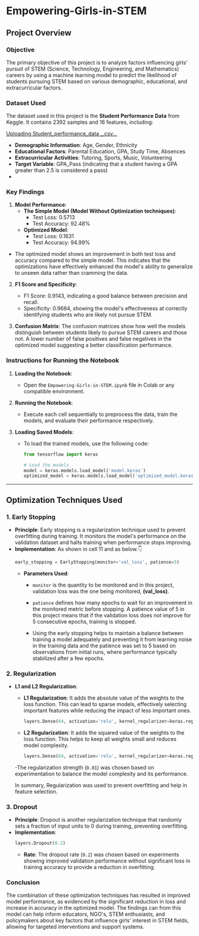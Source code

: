 # Empowering-Girls-in-STEM

## Project Overview

### Objective
The primary objective of this project is to analyze factors influencing girls' pursuit of STEM (Science, Technology, Engineering, and Mathematics) careers by using a machine learning model to predict the likelihood of students pursuing STEM based on various demographic, educational, and extracurricular factors.

### Dataset Used
The dataset used in this project is the **Student Performance Data** from Keggle. It contains 2392 samples and 16 features, including:

[Uploading Student_performance_data _.csv…]()


- **Demographic Information**: Age, Gender, Ethnicity
- **Educational Factors**: Parental Education, GPA, Study Time, Absences
- **Extracurricular Activities**: Tutoring, Sports, Music, Volunteering
- **Target Variable**: GPA_Pass (indicating that a student having a GPA greater than 2.5 is considered a pass)
- 

### Key Findings
1. **Model Performance**:
   - **The Simple Model (Model Without Optimization techniques)**: 
     - Test Loss: 0.5713
     - Test Accuracy: 92.48%
   - **Optimized Model**: 
     - Test Loss: 0.1631
     - Test Accuracy: 94.99%
- The optimized model shows an improvement in both test loss and accuracy compared to the simple model. This indicates that the optimizations have effectively enhanced the model's ability to generalize to unseen data rather than cramming the data.
   
2. **F1 Score and Specificity**:
   - F1 Score: 0.9143, indicating a good balance between precision and recall.
   - Specificity: 0.9684, showing the model's effectiveness at correctly identifying students who are likely not pursue STEM.

3. **Confusion Matrix**: The confusion matrices show how well the models distinguish between students likely to pursue STEM careers and those not. A lower number of false positives and false negatives in the optimized model suggesting a better classification performance.

### Instructions for Running the Notebook
1. **Loading the Notebook**:
   - Open the `Empowering-Girls-in-STEM.ipynb` file in Colab or any compatible environment.

2. **Running the Notebook**:
   - Execute each cell sequentially to preprocess the data, train the models, and evaluate their performance respectively.

3. **Loading Saved Models**:
   - To load the trained models, use the following code:
     ```python
     from tensorflow import keras

     # Load the models
     model = keras.models.load_model('model.keras')
     optimized_model = keras.models.load_model('optimized_model.keras')
     ```

---

## Optimization Techniques Used

### 1. Early Stopping
- **Principle**: Early stopping is a regularization technique used to prevent overfitting during training. It monitors the model's performance on the validation dataset and halts training when performance stops improving.
- **Implementation**: As shown in cell 11 and as below.👇
  ```python
  early_stopping = EarlyStopping(monitor='val_loss', patience=5)
  ```
  - **Parameters Used**:
    - `monitor` is the quantity to be monitored and in this project, validation loss was the one being monitored, **(val_loss)**.
    - `patience` defines how many epochs to wait for an improvement in the monitored metric before stopping. A patience value of 5 in this project means that if the validation loss does not improve for 5 consecutive epochs, training is stopped.
   
    - Using the early stopping helps to maintain a balance between training a model adequately and preventing it from learning noise in the training data and the patience was set to 5 based on observations from initial runs, where performance typically stabilized after a few epochs.

### 2. Regularization
- **L1 and L2 Regularization**:
  - **L1 Regularization**: It adds the absolute value of the weights to the loss function. This can lead to sparse models, effectively selecting important features while reducing the impact of less important ones.
    ```python
    layers.Dense(64, activation='relu', kernel_regularizer=keras.regularizers.l1(0.01))
    ```
  - **L2 Regularization**: It adds the squared value of the weights to the loss function. This helps to keep all weights small and reduces model complexity.
    ```python
    layers.Dense(64, activation='relu', kernel_regularizer=keras.regularizers.l2(0.01))
    ```
  -The regularization strength (`0.01`) was chosen based on experimentation to balance the model complexity and its performance.

  In summary, Regularization was used to prevent overfitting and help in feature selection.

### 3. Dropout
- **Principle**: Dropout is another regularization technique that randomly sets a fraction of input units to 0 during training, preventing overfitting.
- **Implementation**:
  ```python
  layers.Dropout(0.2)
  ```
  - **Rate**: The dropout rate (`0.2`) was chosen based on experiments showing improved validation performance without significant loss in training accuracy to provide a reduction in overfitting.

### Conclusion

The combination of these optimization techniques has resulted in improved model performance, as evidenced by the significant reduction in loss and increase in accuracy in the optimized model.
The findings can from this model can help inform educators, NGO's, STEM enthusiasts, and policymakers about key factors that influence girls' interest in STEM fields, allowing for targeted interventions and support systems.
